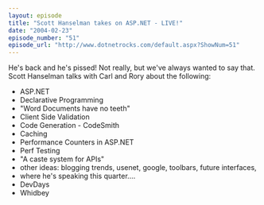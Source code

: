 ```yaml
---
layout: episode
title: "Scott Hanselman takes on ASP.NET - LIVE!"
date: "2004-02-23"
episode_number: "51"
episode_url: "http://www.dotnetrocks.com/default.aspx?ShowNum=51"
---
```


He's back and he's pissed! Not really, but we've always wanted to say that. Scott Hanselman talks with Carl and Rory about the following:

* ASP.NET
* Declarative Programming
* "Word Documents have no teeth"
* Client Side Validation
* Code Generation - CodeSmith
* Caching
* Performance Counters in ASP.NET
* Perf Testing
* "A caste system for APIs"
* other ideas: blogging trends, usenet, google, toolbars, future interfaces, 
* where he's speaking this quarter....
* DevDays
* Whidbey
